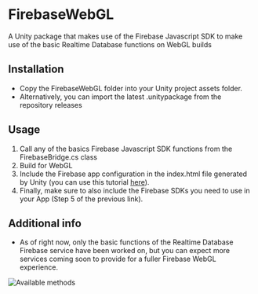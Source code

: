 # FirebaseWebGL
A Unity package that makes use of the Firebase Javascript SDK to make use of the basic Realtime Database functions on WebGL builds

## Installation
- Copy the FirebaseWebGL folder into your Unity project assets folder.
- Alternatively,  you can import the latest .unitypackage from the repository releases

## Usage
  1) Call any of the basics Firebase Javascript SDK functions from the FirebaseBridge.cs class
  2) Build for WebGL
  3) Include the Firebase app configuration in the index.html file generated by Unity (you can use this tutorial [here](https://firebase.google.com/docs/web/setup#from-the-cdn)).
  4) Finally, make sure to also include the Firebase SDKs you need to use in your App (Step 5 of the previous link).
  
## Additional info
- As of right now, only the basic functions of the Realtime Database Firebase service have been worked on, but you can expect more services coming soon to provide for a fuller Firebase WebGL experience.

![Available methods](https://i.imgur.com/O5VdXhn.png)
